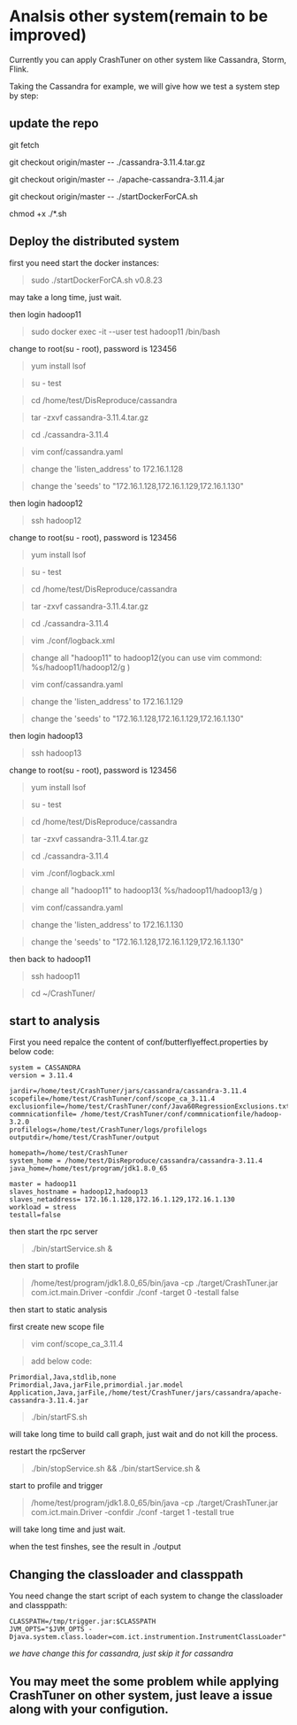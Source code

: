 # Analsis other system(remain to be improved)
Currently you can apply CrashTuner on other system like Cassandra, Storm, Flink.

Taking the Cassandra for example, we will give how we test a system step by step:


## update the repo

git fetch

git checkout origin/master -- ./cassandra-3.11.4.tar.gz

git checkout origin/master -- ./apache-cassandra-3.11.4.jar

git checkout origin/master -- ./startDockerForCA.sh

chmod +x ./*.sh

## Deploy the distributed system

first you need start the docker instances:

>sudo ./startDockerForCA.sh v0.8.23

may take a long time, just wait.

then login hadoop11

>sudo docker exec -it --user test hadoop11 /bin/bash

change to root(su - root), password is 123456

>yum install lsof

>su - test

>cd /home/test/DisReproduce/cassandra

>tar -zxvf cassandra-3.11.4.tar.gz

>cd ./cassandra-3.11.4

>vim conf/cassandra.yaml

>change the 'listen_address' to 172.16.1.128

>change the 'seeds' to "172.16.1.128,172.16.1.129,172.16.1.130"


then login hadoop12

>ssh hadoop12

change to root(su - root), password is 123456

>yum install lsof

>su - test

>cd /home/test/DisReproduce/cassandra

>tar -zxvf cassandra-3.11.4.tar.gz

>cd ./cassandra-3.11.4

>vim ./conf/logback.xml

>change all "hadoop11" to hadoop12(you can use vim commond: %s/hadoop11/hadoop12/g )

>vim conf/cassandra.yaml

>change the 'listen_address' to 172.16.1.129

>change the 'seeds' to "172.16.1.128,172.16.1.129,172.16.1.130"


then login hadoop13

>ssh hadoop13

change to root(su - root), password is 123456

>yum install lsof

>su - test

>cd /home/test/DisReproduce/cassandra

>tar -zxvf cassandra-3.11.4.tar.gz

>cd ./cassandra-3.11.4

>vim ./conf/logback.xml

>change all "hadoop11" to hadoop13( %s/hadoop11/hadoop13/g )

>vim conf/cassandra.yaml

>change the 'listen_address' to 172.16.1.130

>change the 'seeds' to "172.16.1.128,172.16.1.129,172.16.1.130"

then back to hadoop11

>ssh hadoop11

>cd ~/CrashTuner/

## start to analysis
First you need repalce the content of conf/butterflyeffect.properties by below code:
```
system = CASSANDRA
version = 3.11.4

jardir=/home/test/CrashTuner/jars/cassandra/cassandra-3.11.4
scopefile=/home/test/CrashTuner/conf/scope_ca_3.11.4
exclusionfile=/home/test/CrashTuner/conf/Java60RegressionExclusions.txt
commnicationfile= /home/test/CrashTuner/conf/commnicationfile/hadoop-3.2.0
profilelogs=/home/test/CrashTuner/logs/profilelogs
outputdir=/home/test/CrashTuner/output

homepath=/home/test/CrashTuner
system_home = /home/test/DisReproduce/cassandra/cassandra-3.11.4
java_home=/home/test/program/jdk1.8.0_65

master = hadoop11
slaves_hostname = hadoop12,hadoop13
slaves_netaddress= 172.16.1.128,172.16.1.129,172.16.1.130
workload = stress
testall=false
```
then start the rpc server

>./bin/startService.sh &

then start to profile

>/home/test/program/jdk1.8.0_65/bin/java -cp ./target/CrashTuner.jar com.ict.main.Driver -confdir ./conf -target 0 -testall false

then start to static analysis

first create new scope file
>vim conf/scope_ca_3.11.4

>add below code:

```
Primordial,Java,stdlib,none
Primordial,Java,jarFile,primordial.jar.model
Application,Java,jarFile,/home/test/CrashTuner/jars/cassandra/apache-cassandra-3.11.4.jar
```

>./bin/startFS.sh

will take long time to build call graph, just wait and do not kill the process.

restart the rpcServer

>./bin/stopService.sh && ./bin/startService.sh &


start to  profile and trigger

>/home/test/program/jdk1.8.0_65/bin/java -cp ./target/CrashTuner.jar com.ict.main.Driver -confdir ./conf -target 1 -testall true

will take long time and just wait.

when the test finshes, see the result in ./output

##  Changing the classloader and classppath

You need change the start script of each system to change the classloader and classppath:
```
CLASSPATH=/tmp/trigger.jar:$CLASSPATH
JVM_OPTS="$JVM_OPTS -Djava.system.class.loader=com.ict.instrumention.InstrumentClassLoader"
```
*we have change this for cassandra, just skip it for cassandra*
## You may meet the some problem while applying CrashTuner on other system, just leave a issue along with your configution.
